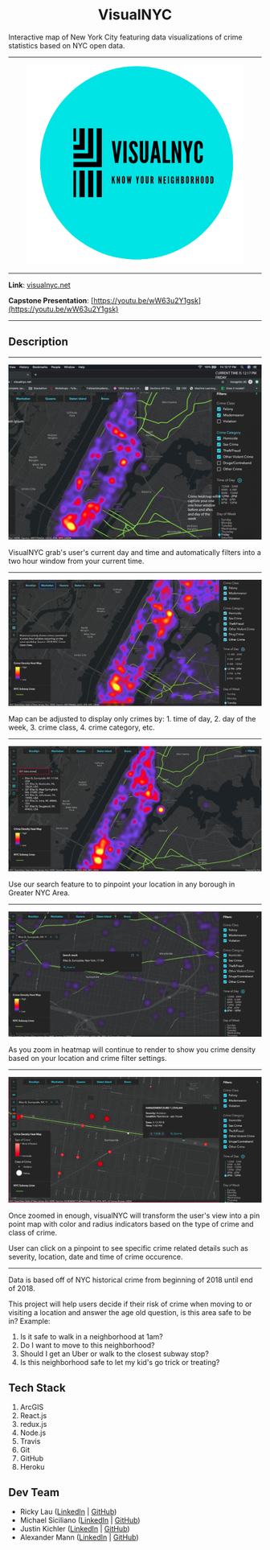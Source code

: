 <h1 align="center">VisualNYC</h1>

Interactive map of New York City featuring data visualizations of crime statistics based on NYC open data.

---
<p align="center">
  <img src="./visualnyc-logo.png" />
</p>

---

**Link**: [visualnyc.net](http://www.visualnyc.net/)

**Capstone Presentation**: [https://youtu.be/wW63u2Y1gsk](https://youtu.be/wW63u2Y1gsk)

---

## Description

---

![](./visualnyc-init.png)

VisualNYC grab's user's current day and time and automatically filters into a two hour window from your current time.

---

![Map displaying criminal activity in 2018 on Tuesdays between 12 and 2 p.m.](./VisualNYC.png)

Map can be adjusted to display only crimes by: 1. time of day, 2. day of the week, 3. crime class, 4. crime category, etc.

---

![](./visualnyc-search.png)

Use our search feature to to pinpoint your location in any borough in Greater NYC Area.

---

![](visualnyc-zoomed.png)

As you zoom in heatmap will continue to render to show you crime density based on your location and crime filter settings.

---

![](visualnyc-pinpoint.png)

Once zoomed in enough, visualNYC will transform the user's view into a pin point map with color and radius indicators based on the type of crime and class of crime.

User can click on a pinpoint to see specific crime related details such as severity, location, date and time of crime occurence.

---

Data is based off of NYC historical crime from beginning of 2018 until end of 2018.

This project will help users decide if their risk of crime when moving to or visiting a location and answer the age old question, is this area safe to be in? Example:

1.  Is it safe to walk in a neighborhood at 1am?
2.  Do I want to move to this neighborhood?
3.  Should I get an Uber or walk to the closest subway stop?
4.  Is this neighborhood safe to let my kid's go trick or treating?

## Tech Stack

1.  ArcGIS
2.  React.js
3.  redux.js
4.  Node.js
5.  Travis
6.  Git
7.  GitHub
8.  Heroku

## Dev Team

* Ricky Lau ([LinkedIn](https://www.linkedin.com/in/rickylaudev) | [GitHub](https://github.com/rickylaufitness))
* Michael Siciliano ([LinkedIn](https://www.linkedin.com/in/michael-siciliano-1904/) | [GitHub](https://github.com/msicil))
* Justin Kichler ([LinkedIn](https://www.linkedin.com/in/justinkichler/) | [GitHub](https://github.com/jkichler))
* Alexander Mann ([LinkedIn](https://www.linkedin.com/in/alexandermann2015/) | [GitHub](https://github.com/AlexanderMann2015))
